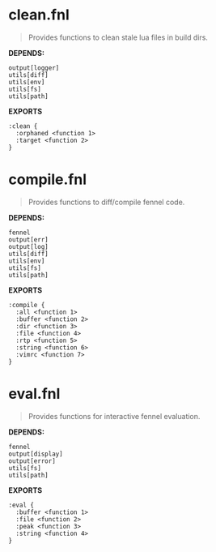 # clean.fnl
> Provides functions to clean stale lua files in build dirs.

**DEPENDS:**
```
output[logger]
utils[diff]
utils[env]
utils[fs]
utils[path]
```

**EXPORTS**
```fennel
:clean {
  :orphaned <function 1>
  :target <function 2>
}
```

# compile.fnl
> Provides functions to diff/compile fennel code.

**DEPENDS:**
```
fennel
output[err]
output[log]
utils[diff]
utils[env]
utils[fs]
utils[path]
```

**EXPORTS**
```fennel
:compile {
  :all <function 1>
  :buffer <function 2>
  :dir <function 3>
  :file <function 4>
  :rtp <function 5>
  :string <function 6>
  :vimrc <function 7>
}
```

# eval.fnl
> Provides functions for interactive fennel evaluation.

**DEPENDS:**
```
fennel
output[display]
output[error]
utils[fs]
utils[path]
```

**EXPORTS**
```fennel
:eval {
  :buffer <function 1>
  :file <function 2>
  :peak <function 3>
  :string <function 4>
}
```


